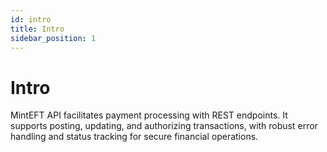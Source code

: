 ```yaml
---
id: intro
title: Intro
sidebar_position: 1
---
```


# Intro

MintEFT API facilitates payment processing with REST endpoints. It supports posting, updating, and authorizing transactions, with robust error handling and status tracking for secure financial operations.
